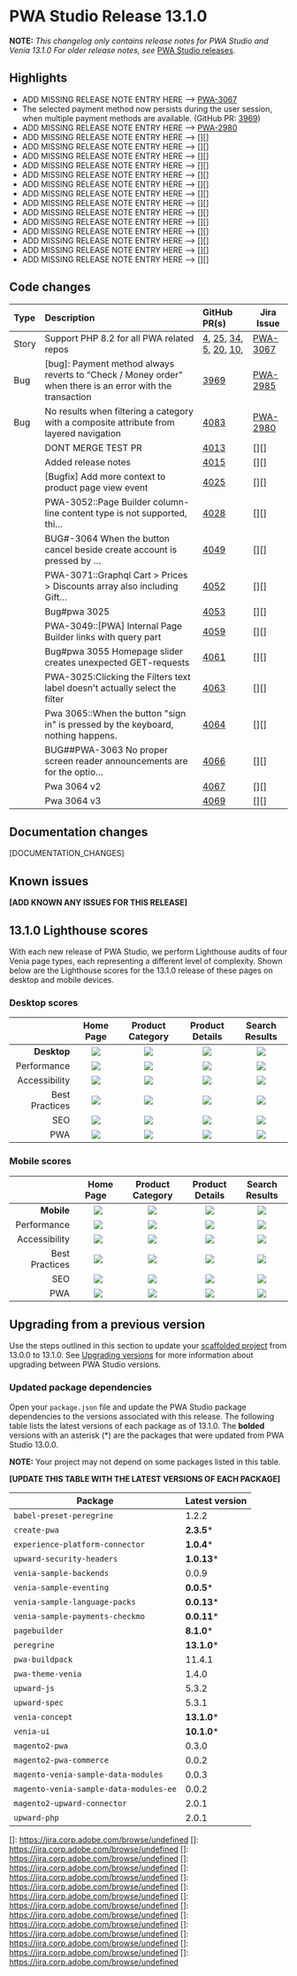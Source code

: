 # PWA Studio Release 13.1.0

**NOTE:**
_This changelog only contains release notes for PWA Studio and Venia 13.1.0_
_For older release notes, see_ [PWA Studio releases][].

## Highlights

*   ADD MISSING RELEASE NOTE ENTRY HERE --> [PWA-3067][]
*   The selected payment method now persists during the user session, when multiple payment methods are available. (GitHub PR: [3969][])
*   ADD MISSING RELEASE NOTE ENTRY HERE --> [PWA-2980][]
*   ADD MISSING RELEASE NOTE ENTRY HERE --> [][]
*   ADD MISSING RELEASE NOTE ENTRY HERE --> [][]
*   ADD MISSING RELEASE NOTE ENTRY HERE --> [][]
*   ADD MISSING RELEASE NOTE ENTRY HERE --> [][]
*   ADD MISSING RELEASE NOTE ENTRY HERE --> [][]
*   ADD MISSING RELEASE NOTE ENTRY HERE --> [][]
*   ADD MISSING RELEASE NOTE ENTRY HERE --> [][]
*   ADD MISSING RELEASE NOTE ENTRY HERE --> [][]
*   ADD MISSING RELEASE NOTE ENTRY HERE --> [][]
*   ADD MISSING RELEASE NOTE ENTRY HERE --> [][]
*   ADD MISSING RELEASE NOTE ENTRY HERE --> [][]
*   ADD MISSING RELEASE NOTE ENTRY HERE --> [][]
*   ADD MISSING RELEASE NOTE ENTRY HERE --> [][]
*   ADD MISSING RELEASE NOTE ENTRY HERE --> [][]


## Code changes

| Type  | Description                                                                                                | GitHub PR(s)                                   | Jira Issue   |
| :---- | :--------------------------------------------------------------------------------------------------------- | :--------------------------------------------- | ------------ |
| Story | Support PHP 8.2 for all PWA related repos                                                                  | [4][], [25][], [34][], [5][], [20][], [10][],  | [PWA-3067][] |
| Bug   | \[bug]: Payment method always reverts to “Check / Money order” when there is an error with the transaction | [3969][]                                       | [PWA-2985][] |
| Bug   | No results when filtering a category with a composite attribute from layered navigation                    | [4083][]                                       | [PWA-2980][] |
|       | DONT MERGE TEST  PR                                                                                        | [4013][]                                       | [][]         |
|       | Added release notes                                                                                        | [4015][]                                       | [][]         |
|       | \[Bugfix] Add more context to product page view event                                                      | [4025][]                                       | [][]         |
|       | PWA-3052::Page Builder column-line content type is not supported, thi…                                     | [4028][]                                       | [][]         |
|       | BUG#-3064 When the button cancel beside create account is pressed by …                                     | [4049][]                                       | [][]         |
|       | PWA-3071::Graphql Cart > Prices > Discounts array also including Gift…                                     | [4052][]                                       | [][]         |
|       | Bug#pwa 3025                                                                                               | [4053][]                                       | [][]         |
|       | PWA-3049::\[PWA] Internal Page Builder links with query part                                               | [4059][]                                       | [][]         |
|       | Bug#pwa 3055 Homepage slider creates unexpected GET-requests                                               | [4061][]                                       | [][]         |
|       | PWA-3025:Clicking the Filters text label doesn't actually select the filter                                | [4063][]                                       | [][]         |
|       | Pwa 3065::When the button "sign in" is pressed by the keyboard, nothing happens.                           | [4064][]                                       | [][]         |
|       | BUG##PWA-3063 No proper screen reader announcements are for the optio…                                     | [4066][]                                       | [][]         |
|       | Pwa 3064 v2                                                                                                | [4067][]                                       | [][]         |
|       | Pwa 3064 v3                                                                                                | [4069][]                                       | [][]         |


## Documentation changes

[DOCUMENTATION_CHANGES]

## Known issues

**[ADD KNOWN ANY ISSUES FOR THIS RELEASE]**

## 13.1.0 Lighthouse scores

With each new release of PWA Studio, we perform Lighthouse audits of four Venia page types, each representing a different level of complexity. Shown below are the Lighthouse scores for the 13.1.0 release of these pages on desktop and mobile devices.

### Desktop scores

|                |            Home Page            |          Product Category           |          Product Details           |          Search Results           |
|---------------:|:-------------------------------:|:-----------------------------------:|:----------------------------------:|:---------------------------------:|
|    **Desktop** | ![](images/venia_page_home.png) | ![](images/venia_page_category.png) | ![](images/venia_page_details.png) | ![](images/venia_page_search.png) |
|    Performance |    ![](images/score_88.svg)     |      ![](images/score_94.svg)       |      ![](images/score_63.svg)      |     ![](images/score_96.svg)      |
|  Accessibility |    ![](images/score_100.svg)    |      ![](images/score_100.svg)      |     ![](images/score_100.svg)      |     ![](images/score_100.svg)     |
| Best Practices |    ![](images/score_100.svg)    |      ![](images/score_100.svg)      |     ![](images/score_100.svg)      |     ![](images/score_100.svg)     |
|            SEO |    ![](images/score_100.svg)    |      ![](images/score_100.svg)      |     ![](images/score_100.svg)      |     ![](images/score_100.svg)     |
|            PWA |   ![](images/pwa_perfect.svg)   |     ![](images/pwa_perfect.svg)     |    ![](images/pwa_perfect.svg)     |    ![](images/pwa_perfect.svg)    |

### Mobile scores

|                | &nbsp;&nbsp;Home Page&nbsp;&nbsp; |          Product Category           |          Product Details           |          Search Results           |
|---------------:|:---------------------------------:|:-----------------------------------:|:----------------------------------:|:---------------------------------:|
|     **Mobile** |  ![](images/venia_page_home.png)  | ![](images/venia_page_category.png) | ![](images/venia_page_details.png) | ![](images/venia_page_search.png) |
|    Performance |     ![](images/score_23.svg)      |      ![](images/score_34.svg)       |      ![](images/score_27.svg)      |     ![](images/score_39.svg)      |
|  Accessibility |     ![](images/score_100.svg)     |      ![](images/score_100.svg)      |     ![](images/score_100.svg)      |     ![](images/score_100.svg)     |
| Best Practices |     ![](images/score_100.svg)     |      ![](images/score_100.svg)      |     ![](images/score_100.svg)      |     ![](images/score_100.svg)     |
|            SEO |     ![](images/score_100.svg)     |      ![](images/score_100.svg)      |     ![](images/score_100.svg)      |     ![](images/score_100.svg)     |
|            PWA |    ![](images/pwa_perfect.svg)    |    ![](images/pwa_imperfect.svg)    |   ![](images/pwa_imperfect.svg)    |    ![](images/pwa_perfect.svg)    |

## Upgrading from a previous version

Use the steps outlined in this section to update your [scaffolded project][] from 13.0.0 to 13.1.0.
See [Upgrading versions][] for more information about upgrading between PWA Studio versions.

[scaffolded project]: https://developer.adobe.com/commerce/pwa-studio/tutorials/
[upgrading versions]: https://developer.adobe.com/commerce/pwa-studio/guides/upgrading-versions/

### Updated package dependencies

Open your `package.json` file and update the PWA Studio package dependencies to the versions associated with this release.
The following table lists the latest versions of each package as of 13.1.0. The **bolded** versions with an asterisk (*) are the packages that were updated from PWA Studio 13.0.0.

**NOTE:**
Your project may not depend on some packages listed in this table.

**[UPDATE THIS TABLE WITH THE LATEST VERSIONS OF EACH PACKAGE]**

| Package                                | Latest version |
|----------------------------------------|----------------|
| `babel-preset-peregrine`               | 1.2.2          |
| `create-pwa`                           | **2.3.5***     |
| `experience-platform-connector`        | **1.0.4***     |
| `upward-security-headers`              | **1.0.13***    |
| `venia-sample-backends`                | 0.0.9          |
| `venia-sample-eventing`                | **0.0.5***     |
| `venia-sample-language-packs`          | **0.0.13***    |
| `venia-sample-payments-checkmo`        | **0.0.11***    |
| `pagebuilder`                          | **8.1.0***     |
| `peregrine`                            | **13.1.0***    |
| `pwa-buildpack`                        | 11.4.1         |
| `pwa-theme-venia`                      | 1.4.0          |
| `upward-js`                            | 5.3.2          |
| `upward-spec`                          | 5.3.1          |
| `venia-concept`                        | **13.1.0***    |
| `venia-ui`                             | **10.1.0***    |
| `magento2-pwa`                         | 0.3.0          |
| `magento2-pwa-commerce`                | 0.0.2          |
| `magento-venia-sample-data-modules`    | 0.0.3          |
| `magento-venia-sample-data-modules-ee` | 0.0.2          |
| `magento2-upward-connector`            | 2.0.1          |
| `upward-php`                           | 2.0.1          |


[PWA-3067]: https://jira.corp.adobe.com/browse/PWA-3067
[PWA-2985]: https://jira.corp.adobe.com/browse/PWA-2985
[PWA-2980]: https://jira.corp.adobe.com/browse/PWA-2980
[]: https://jira.corp.adobe.com/browse/undefined
[]: https://jira.corp.adobe.com/browse/undefined
[]: https://jira.corp.adobe.com/browse/undefined
[]: https://jira.corp.adobe.com/browse/undefined
[]: https://jira.corp.adobe.com/browse/undefined
[]: https://jira.corp.adobe.com/browse/undefined
[]: https://jira.corp.adobe.com/browse/undefined
[]: https://jira.corp.adobe.com/browse/undefined
[]: https://jira.corp.adobe.com/browse/undefined
[]: https://jira.corp.adobe.com/browse/undefined
[]: https://jira.corp.adobe.com/browse/undefined
[]: https://jira.corp.adobe.com/browse/undefined
[]: https://jira.corp.adobe.com/browse/undefined
[]: https://jira.corp.adobe.com/browse/undefined

[4]: https://github.com/magento-commerce/venia-sample-data-modules-ee/pull/4
[25]: https://github.com/magento-commerce/venia-sample-data-modules/pull/25
[34]: https://github.com/magento-commerce/magento2-pwa/pull/34
[5]: https://github.com/magento-commerce/magento2-pwa-commerce/pull/5
[20]: https://github.com/magento-commerce/magento2-upward-connector/pull/20
[10]: https://github.com/magento-commerce/upward-php/pull/10
[3969]: https://github.com/magento/pwa-studio/pull/3969
[4083]: https://github.com/magento/pwa-studio/pull/4083
[4013]: <>
[4015]: <>
[4025]: <>
[4028]: <>
[4049]: <>
[4052]: <>
[4053]: <>
[4059]: <>
[4061]: <>
[4063]: <>
[4064]: <>
[4066]: <>
[4067]: <>
[4069]: <>

[PWA Studio releases]: https://github.com/magento/pwa-studio/releases
